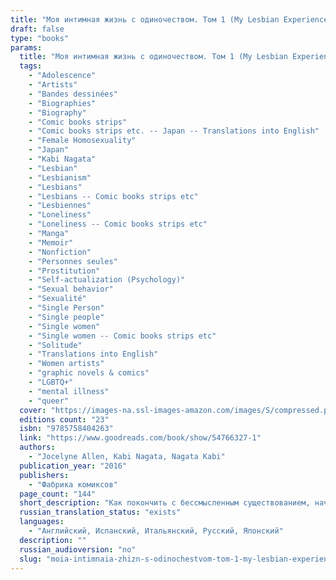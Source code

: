 ```yaml
---
title: "Моя интимная жизнь с одиночеством. Том 1 (My Lesbian Experience With Loneliness)"
draft: false
type: "books"
params:
  title: "Моя интимная жизнь с одиночеством. Том 1 (My Lesbian Experience With Loneliness)"
  tags:
    - "Adolescence"
    - "Artists"
    - "Bandes dessinées"
    - "Biographies"
    - "Biography"
    - "Comic books strips"
    - "Comic books strips etc. -- Japan -- Translations into English"
    - "Female Homosexuality"
    - "Japan"
    - "Kabi Nagata"
    - "Lesbian"
    - "Lesbianism"
    - "Lesbians"
    - "Lesbians -- Comic books strips etc"
    - "Lesbiennes"
    - "Loneliness"
    - "Loneliness -- Comic books strips etc"
    - "Manga"
    - "Memoir"
    - "Nonfiction"
    - "Personnes seules"
    - "Prostitution"
    - "Self-actualization (Psychology)"
    - "Sexual behavior"
    - "Sexualité"
    - "Single Person"
    - "Single people"
    - "Single women"
    - "Single women -- Comic books strips etc"
    - "Solitude"
    - "Translations into English"
    - "Women artists"
    - "graphic novels & comics"
    - "LGBTQ+"
    - "mental illness"
    - "queer"
  cover: "https://images-na.ssl-images-amazon.com/images/S/compressed.photo.goodreads.com/books/1530989553i/33113683.jpg"
  editions count: "23"
  isbn: "9785758404263"
  link: "https://www.goodreads.com/book/show/54766327-1"
  authors:
    - "Jocelyne Allen, Kabi Nagata, Nagata Kabi"
  publication_year: "2016"
  publishers:
    - "Фабрика комиксов"
  page_count: "144"
  short_description: "Как покончить с бессмысленным существованием, начавшимся после окончания старшей школы? Как преодолеть муки одиночества, длившиеся целых десять лет? Мой ответ – обратиться к услугам девушки по вызову. Вы держите в руках мой откровенный отчет о том, как я заглянула в самые потаенные уголки своей души."
  russian_translation_status: "exists"
  languages:
    - "Английский, Испанский, Итальянский, Русский, Японский"
  description: ""
  russian_audioversion: "no"
  slug: "moia-intimnaia-zhizn-s-odinochestvom-tom-1-my-lesbian-experience-with-loneliness-5cecf5e8"
---
```

